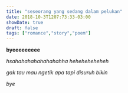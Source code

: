 ```yaml
---
title: "seseorang yang sedang dalam pelukan"
date: 2018-10-3T1207:73:33-03:00
showDate: true
draft: false
tags: ["romance","story","poem"]
---
```


**byeeeeeeeee**

*hsahahahahahahahahha heheheheheheh*

*gak tau mau ngetik apa tapi disuruh bikin*

*bye*
